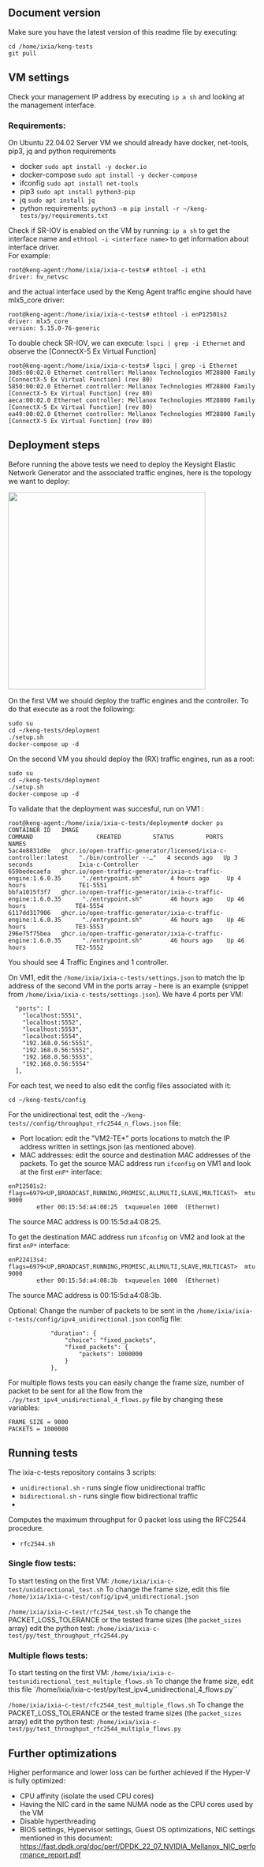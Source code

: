 ## Document version  
Make sure you have the latest version of this readme file by executing:
```
cd /home/ixia/keng-tests
git pull
```

## VM settings


Check your management IP address by executing `ip a sh` and looking at the management interface.

### Requirements: 
On Ubuntu 22.04.02 Server VM we should already have docker, net-tools, pip3, jq and python requirements
- docker `sudo apt install -y docker.io`
- docker-compose `sudo apt install -y docker-compose`  
- ifconfig `sudo apt install net-tools`  
- pip3   `sudo apt install python3-pip`    
- jq     `sudo apt install jq`
- python requirements: `python3 -m pip install -r ~/keng-tests/py/requirements.txt`

Check if SR-IOV is enabled on the VM by running: `ip a sh` to get the interface name and `ethtool -i <interface name>` to get information about interface driver.     
For example:    
```
root@keng-agent:/home/ixia/ixia-c-tests# ethtool -i eth1
driver: hv_netvsc  
```
and the actual interface used by the Keng Agent traffic engine should have mlx5_core driver:
```
root@keng-agent:/home/ixia/ixia-c-tests# ethtool -i enP12501s2
driver: mlx5_core
version: 5.15.0-76-generic
```
To double check SR-IOV, we can execute:
`lspci | grep -i Ethernet` and observe the [ConnectX-5 Ex Virtual Function] 
```
root@keng-agent:/home/ixia/ixia-c-tests# lspci | grep -i Ethernet
30d5:00:02.0 Ethernet controller: Mellanox Technologies MT28800 Family [ConnectX-5 Ex Virtual Function] (rev 80)
5850:00:02.0 Ethernet controller: Mellanox Technologies MT28800 Family [ConnectX-5 Ex Virtual Function] (rev 80)
aeca:00:02.0 Ethernet controller: Mellanox Technologies MT28800 Family [ConnectX-5 Ex Virtual Function] (rev 80)
ea49:00:02.0 Ethernet controller: Mellanox Technologies MT28800 Family [ConnectX-5 Ex Virtual Function] (rev 80)
```


## Deployment steps     
Before running the above tests we need to deploy the Keysight Elastic Network Generator and the associated traffic engines, here is the topology we want to deploy:

<img src="https://github.com/dosarudaniel/ixia-c-tests/blob/main/configs/Hyper-V%20topology.png" width="400">

On the first VM we should deploy the traffic engines and the controller. To do that execute as a root the following:
```
sudo su
cd ~/keng-tests/deployment
./setup.sh
docker-compose up -d
```

On the second VM you should deploy the (RX) traffic engines, run as a root:
```
sudo su
cd ~/keng-tests/deployment
./setup.sh
docker-compose up -d
```

To validate that the deployment was succesful, run on VM1 :
```
root@keng-agent:/home/ixia/ixia-c-tests/deployment# docker ps
CONTAINER ID   IMAGE                                                              COMMAND                  CREATED         STATUS         PORTS     NAMES
5ac4e8831d8e   ghcr.io/open-traffic-generator/licensed/ixia-c-controller:latest   "./bin/controller --…"   4 seconds ago   Up 3 seconds             Ixia-c-Controller
659bedecaefa   ghcr.io/open-traffic-generator/ixia-c-traffic-engine:1.6.0.35      "./entrypoint.sh"        4 hours ago     Up 4 hours               TE1-5551
bbfa1015f3f7   ghcr.io/open-traffic-generator/ixia-c-traffic-engine:1.6.0.35      "./entrypoint.sh"        46 hours ago    Up 46 hours              TE4-5554
6117dd317906   ghcr.io/open-traffic-generator/ixia-c-traffic-engine:1.6.0.35      "./entrypoint.sh"        46 hours ago    Up 46 hours              TE3-5553
296e75f75bea   ghcr.io/open-traffic-generator/ixia-c-traffic-engine:1.6.0.35      "./entrypoint.sh"        46 hours ago    Up 46 hours              TE2-5552
```
You should see 4 Traffic Engines and 1 controller.

On VM1, edit the `/home/ixia/ixia-c-tests/settings.json` to match the Ip address of the second VM in the ports array - here is an example (snippet from `/home/ixia/ixia-c-tests/settings.json`). We have 4 ports per VM:
```
  "ports": [
    "localhost:5551",
    "localhost:5552",
    "localhost:5553",
    "localhost:5554",
    "192.168.0.56:5551",
    "192.168.0.56:5552",
    "192.168.0.56:5553",
    "192.168.0.56:5554"
  ],
```

For each test, we need to also edit the config files associated with it:
```
cd ~/keng-tests/config
```
For the unidirectional test, edit the `~/keng-tests//config/throughput_rfc2544_n_flows.json` file:
- Port location: edit the "VM2-TE*" ports locations to match the IP address written in settings.json (as mentioned above).
- MAC addresses: edit the source and destination MAC addresses of the packets.
To get the source MAC address run `ifconfig` on VM1 and look at the first `enP*` interface:
```
enP12501s2: flags=6979<UP,BROADCAST,RUNNING,PROMISC,ALLMULTI,SLAVE,MULTICAST>  mtu 9000
        ether 00:15:5d:a4:08:25  txqueuelen 1000  (Ethernet)
```
The source MAC address is 00:15:5d:a4:08:25.

To get the destination MAC address run `ifconfig` on VM2 and look at the first `enP*` interface:
```
enP22413s4: flags=6979<UP,BROADCAST,RUNNING,PROMISC,ALLMULTI,SLAVE,MULTICAST>  mtu 9000
        ether 00:15:5d:a4:08:3b  txqueuelen 1000  (Ethernet)
```
The source MAC address is 00:15:5d:a4:08:3b.

Optional: Change the number of packets to be sent in the `/home/ixia/ixia-c-tests/config/ipv4_unidirectional.json` config file:
```
            "duration": {
                "choice": "fixed_packets",
                "fixed_packets": {
                    "packets": 1000000
                }
            },
```

For multiple flows tests you can easily change the frame size, number of packet to be sent for all the flow from the `./py/test_ipv4_unidirectional_4_flows.py` file by changing these variables:
``` 
FRAME_SIZE = 9000
PACKETS = 1000000
```

## Running tests
The ixia-c-tests repository contains 3 scripts:
- `unidirectional.sh` - runs single flow unidirectional traffic
- `bidirectional.sh` - runs single flow bidirectional traffic
- 
Computes the maximum throughput for 0 packet loss using the RFC2544 procedure.
  
- `rfc2544.sh`

### Single flow tests:
To start testing on the first VM:
`/home/ixia/ixia-c-test/unidirectional_test.sh`
To change the frame size, edit this file `/home/ixia/ixia-c-test/config/ipv4_unidirectional.json`

`/home/ixia/ixia-c-test/rfc2544_test.sh`
To change the PACKET_LOSS_TOLERANCE or the tested frame sizes (the `packet_sizes` array) edit the python test: `/home/ixia/ixia-c-test/py/test_throughput_rfc2544.py`

### Multiple flows tests:
To start testing on the first VM:
`/home/ixia/ixia-c-testunidirectional_test_multiple_flows.sh`
To change the frame size, edit this file `/home/ixia/ixia-c-test/py/test_ipv4_unidirectional_4_flows.py``

`/home/ixia/ixia-c-test/rfc2544_test_multiple_flows.sh`
To change the PACKET_LOSS_TOLERANCE or the tested frame sizes (the `packet_sizes` array) edit the python test: `/home/ixia/ixia-c-test/py/test_throughput_rfc2544_multiple_flows.py`


## Further optimizations
Higher performance and lower loss can be further achieved if the Hyper-V is fully optimized:
- CPU affinity (isolate the used CPU cores)
- Having the NIC card in the same NUMA node as the CPU cores used by the VM
- Disable hyperthreading
- BIOS settings, Hypervisor settings, Guest OS optimizations, NIC settings mentioned in this document:
https://fast.dpdk.org/doc/perf/DPDK_22_07_NVIDIA_Mellanox_NIC_performance_report.pdf 



